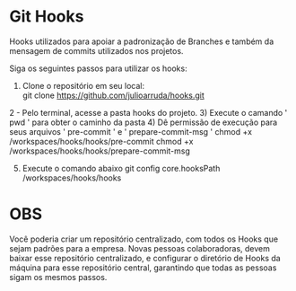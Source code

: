 # Git Hooks

Hooks utilizados para apoiar a padronização de Branches e também da mensagem de commits utilizados nos projetos.

Siga os seguintes passos para utilizar os hooks:

1) Clone o repositório em seu local: <br />
git clone https://github.com/julioarruda/hooks.git

2 - Pelo terminal, acesse a pasta hooks do projeto. 
3) Execute o camando ' pwd ' para obter o caminho da pasta 
4) Dê permissão de execução para seus arquivos ' pre-commit ' e ' prepare-commit-msg ' 
chmod +x /workspaces/hooks/hooks/pre-commit
chmod +x /workspaces/hooks/hooks/prepare-commit-msg

5) Execute o comando abaixo
git config core.hooksPath /workspaces/hooks/hooks

# OBS

Você poderia criar um repositório centralizado, com todos os Hooks que sejam padrões para a empresa. Novas pessoas colaboradoras, devem baixar esse repositório centralizado, e configurar o diretório de Hooks da máquina para esse repositório central, garantindo que todas as pessoas sigam os mesmos passos.
